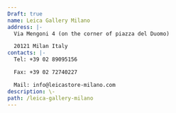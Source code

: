 ```yaml
---
Draft: true
name: Leica Gallery Milano
address: |-
  Via Mengoni 4 (on the corner of piazza del Duomo)

  20121 Milan Italy
contacts: |-
  Tel: +39 02 89095156

  Fax: +39 02 72740227

  Mail: info@leicastore-milano.com
description: \-
path: /leica-gallery-milano
---
```

